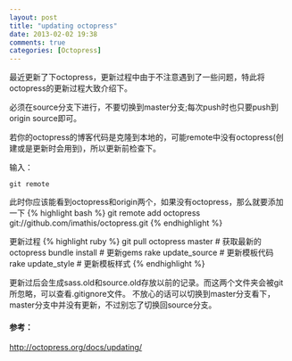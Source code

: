 ```yaml
---
layout: post
title: "updating octopress"
date: 2013-02-02 19:38
comments: true
categories: [Octopress]
---
```


最近更新了下octopress，更新过程中由于不注意遇到了一些问题，特此将octopress的更新过程大致介绍下。

必须在source分支下进行，不要切换到master分支;每次push时也只要push到origin source即可。

若你的octopress的博客代码是克隆到本地的，可能remote中没有octopress(创建或是更新时会用到)，所以更新前检查下。

输入：

    git remote

此时你应该能看到octopress和origin两个，如果没有octopress，那么就要添加一下
{% highlight bash %}
git remote add octopress git://github.com/imathis/octopress.git
{% endhighlight %}

更新过程
{% highlight ruby %}
git pull octopress master     # 获取最新的octopress
bundle install                # 更新gems
rake update_source            # 更新模板代码
rake update_style             # 更新模板样式
{% endhighlight %}

更新过后会生成sass.old和source.old存放以前的记录。而这两个文件夹会被git所忽略，可以查看.gitignore文件。
不放心的话可以切换到master分支看下，master分支中并没有更新，不过别忘了切换回source分支。

#### 参考：
http://octopress.org/docs/updating/
